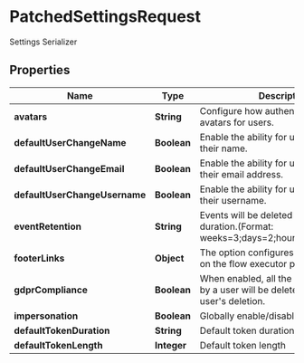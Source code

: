 

# PatchedSettingsRequest

Settings Serializer

## Properties

| Name | Type | Description | Notes |
|------------ | ------------- | ------------- | -------------|
|**avatars** | **String** | Configure how authentik should show avatars for users. |  [optional] |
|**defaultUserChangeName** | **Boolean** | Enable the ability for users to change their name. |  [optional] |
|**defaultUserChangeEmail** | **Boolean** | Enable the ability for users to change their email address. |  [optional] |
|**defaultUserChangeUsername** | **Boolean** | Enable the ability for users to change their username. |  [optional] |
|**eventRetention** | **String** | Events will be deleted after this duration.(Format: weeks&#x3D;3;days&#x3D;2;hours&#x3D;3,seconds&#x3D;2). |  [optional] |
|**footerLinks** | **Object** | The option configures the footer links on the flow executor pages. |  [optional] |
|**gdprCompliance** | **Boolean** | When enabled, all the events caused by a user will be deleted upon the user&#39;s deletion. |  [optional] |
|**impersonation** | **Boolean** | Globally enable/disable impersonation. |  [optional] |
|**defaultTokenDuration** | **String** | Default token duration |  [optional] |
|**defaultTokenLength** | **Integer** | Default token length |  [optional] |



